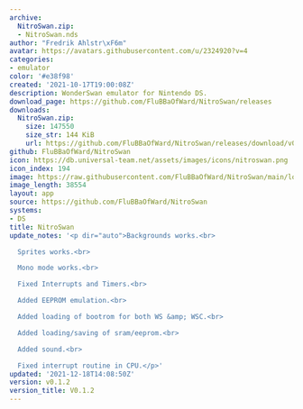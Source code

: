 ```yaml
---
archive:
  NitroSwan.zip:
  - NitroSwan.nds
author: "Fredrik Ahlstr\xF6m"
avatar: https://avatars.githubusercontent.com/u/2324920?v=4
categories:
- emulator
color: '#e38f98'
created: '2021-10-17T19:00:08Z'
description: WonderSwan emulator for Nintendo DS.
download_page: https://github.com/FluBBaOfWard/NitroSwan/releases
downloads:
  NitroSwan.zip:
    size: 147550
    size_str: 144 KiB
    url: https://github.com/FluBBaOfWard/NitroSwan/releases/download/v0.1.2/NitroSwan.zip
github: FluBBaOfWard/NitroSwan
icon: https://db.universal-team.net/assets/images/icons/nitroswan.png
icon_index: 194
image: https://raw.githubusercontent.com/FluBBaOfWard/NitroSwan/main/logo.png
image_length: 38554
layout: app
source: https://github.com/FluBBaOfWard/NitroSwan
systems:
- DS
title: NitroSwan
update_notes: '<p dir="auto">Backgrounds works.<br>

  Sprites works.<br>

  Mono mode works.<br>

  Fixed Interrupts and Timers.<br>

  Added EEPROM emulation.<br>

  Added loading of bootrom for both WS &amp; WSC.<br>

  Added loading/saving of sram/eeprom.<br>

  Added sound.<br>

  Fixed interrupt routine in CPU.</p>'
updated: '2021-12-18T14:08:50Z'
version: v0.1.2
version_title: V0.1.2
---
```

